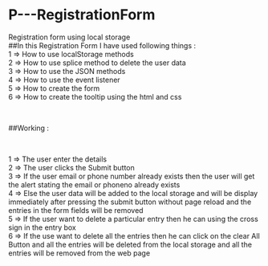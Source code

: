 # P---RegistrationForm
Registration form using local storage
<br>
##In this Registration Form I have used following things : 
<br>
1 => How to use localStorage methods<br>
2 => How to use splice method to delete the user data<br>
3 => How to use the JSON methods<br>
4 => How to use the event listener <br>
5 => How to create the form<br>
6 => How to create the tooltip using the html and css<br>

<br>

##Working :

<br>

1 => The user enter the details<br>
2 => The user clicks the Submit button<br>
3 => If the user email or phone number already exists then the user will get the alert stating the email or phoneno already exists<br>
4 => Else the user data will be added to the local storage and will be display immediately after pressing the submit button without page reload and the entries in the form fields will be removed<br>
5 => If the user want to delete a particular entry then he can using the cross sign in the entry box <br>
6 => If the use want to delete all the entries then he can click on the clear All Button and all the entries will be deleted from the local storage and all the entries will be removed from the web page<br>